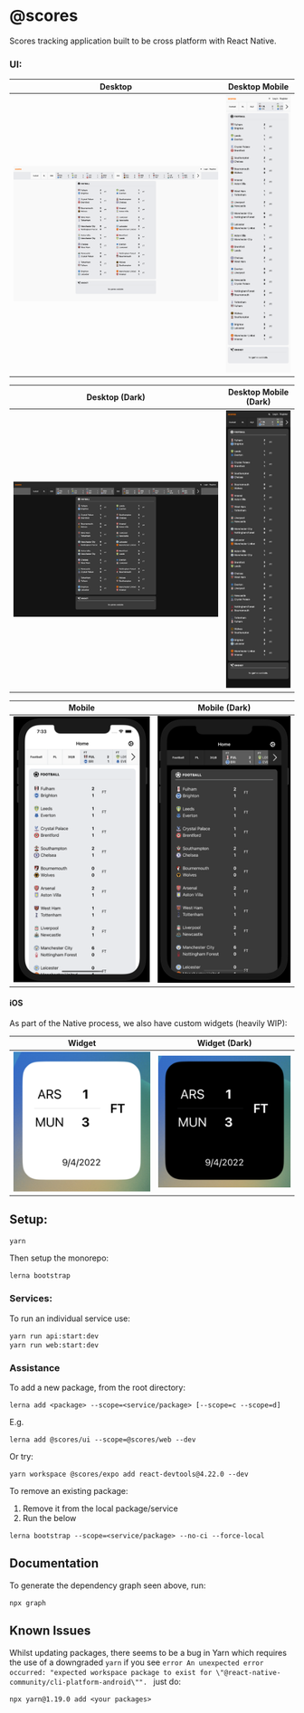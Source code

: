 # @scores

Scores tracking application built to be cross platform with React Native.

### UI:

Desktop                    |  Desktop Mobile
:-------------------------:|:-------------------------:
![Scores page on desktop.](./docs/images/scores-page--light-desktop.png) | ![Scores page on small desktop.](./docs/images/scores-page--light-mobile.png)

Desktop (Dark)             |  Desktop Mobile (Dark)
:-------------------------:|:-------------------------:
![Score page on desktop.](./docs/images/scores-page--dark-desktop.png) | ![Scores page on small desktop.](./docs/images/scores-page--dark-mobile.png)

Mobile                     |  Mobile (Dark)
:-------------------------:|:-------------------------:
![Score page on desktop.](./docs/images/scores-page--light-app.png) | ![Scores page on mobile.](./docs/images/scores-page--dark-app.png)

#### iOS

As part of the Native process, we also have custom widgets (heavily WIP): 

Widget                     |  Widget (Dark)
:-------------------------:|:-------------------------:
![Single score widget.](./docs/images/ios-widget--light-mode.png) | ![Single score widget (dark).](./docs/images/ios-widget--dark-mode.png)

## Setup:

```
yarn
```

Then setup the monorepo:

```
lerna bootstrap
```

### Services:

To run an individual service use:

```
yarn run api:start:dev
yarn run web:start:dev
```

### Assistance

To add a new package, from the root directory:

```
lerna add <package> --scope=<service/package> [--scope=c --scope=d]
```

E.g.

```
lerna add @scores/ui --scope=@scores/web --dev
```

Or try:

```
yarn workspace @scores/expo add react-devtools@4.22.0 --dev
```

To remove an existing package:

1. Remove it from the local package/service
2. Run the below

```
lerna bootstrap --scope=<service/package> --no-ci --force-local
```

## Documentation

To generate the dependency graph seen above, run:

```
npx graph
```

## Known Issues

Whilst updating packages, there seems to be a bug in Yarn which requires the use of a downgraded `yarn` if you see `error An unexpected error occurred: "expected workspace package to exist for \"@react-native-community/cli-platform-android\"".
` just do:

```
npx yarn@1.19.0 add <your packages>
```